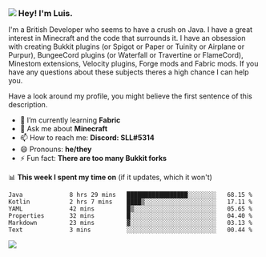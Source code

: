 <h3 style="margin: auto;"><img src="https://avatars.githubusercontent.com/u/39528861?s=48&v=4" ></img> Hey! I'm Luis.</h3>

I'm a British Developer who seems to have a crush on Java. I have a great interest in Minecraft and the code that surrounds it. I have an obsession with creating Bukkit plugins (or Spigot or Paper or Tuinity or Airplane or Purpur), BungeeCord plugins (or Waterfall or Travertine or FlameCord), Minestom extensions, Velocity plugins, Forge mods and Fabric mods. If you have any questions about these subjects theres a high chance I can help you.
  
Have a look around my profile, you might believe the first sentence of this description.

- 🌱 I’m currently learning **Fabric**
- 💬 Ask me about **Minecraft**
- 📫 How to reach me: **Discord: SLL#5314**
- 😄 Pronouns: **he/they**
- ⚡ Fun fact: **There are too many Bukkit forks**

📊 **This week I spent my time on** (if it updates, which it won't)
<!--START_SECTION:waka-->

```text
Java             8 hrs 29 mins   █████████████████░░░░░░░░   68.15 %
Kotlin           2 hrs 7 mins    ████▒░░░░░░░░░░░░░░░░░░░░   17.11 %
YAML             42 mins         █▒░░░░░░░░░░░░░░░░░░░░░░░   05.65 %
Properties       32 mins         █░░░░░░░░░░░░░░░░░░░░░░░░   04.40 %
Markdown         23 mins         ▓░░░░░░░░░░░░░░░░░░░░░░░░   03.13 %
Text             3 mins          ░░░░░░░░░░░░░░░░░░░░░░░░░   00.44 %
```

<!--END_SECTION:waka-->

<a href="https://sllcoding.dev"><img src="https://github-readme-stats.vercel.app/api?username=SLLCoding&show_icons=true&theme=great-gatsby" /></a>
